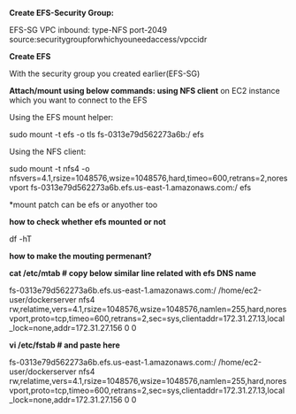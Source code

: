 **Create EFS-Security Group:**

EFS-SG VPC  inbound: type-NFS port-2049 source:securitygroupforwhichyouneedaccess/vpccidr  

**Create EFS**

With the security group you created earlier(EFS-SG)

**Attach/mount using below commands: using NFS client** on EC2 instance which you want to connect to the EFS

Using the EFS mount helper:

sudo mount -t efs -o tls fs-0313e79d562273a6b:/ efs

Using the NFS client:

sudo mount -t nfs4 -o nfsvers=4.1,rsize=1048576,wsize=1048576,hard,timeo=600,retrans=2,noresvport fs-0313e79d562273a6b.efs.us-east-1.amazonaws.com:/ efs

*mount patch can be efs or anyother too

**how to check whether efs mounted or not**

df -hT

**how to make the mouting permenant?**

**cat /etc/mtab # copy below similar line related with efs DNS name**

fs-0313e79d562273a6b.efs.us-east-1.amazonaws.com:/ /home/ec2-user/dockerserver nfs4 rw,relatime,vers=4.1,rsize=1048576,wsize=1048576,namlen=255,hard,noresvport,proto=tcp,timeo=600,retrans=2,sec=sys,clientaddr=172.31.27.13,local_lock=none,addr=172.31.27.156 0 0

**vi /etc/fstab  # and paste here**

fs-0313e79d562273a6b.efs.us-east-1.amazonaws.com:/ /home/ec2-user/dockerserver nfs4 rw,relatime,vers=4.1,rsize=1048576,wsize=1048576,namlen=255,hard,noresvport,proto=tcp,timeo=600,retrans=2,sec=sys,clientaddr=172.31.27.13,local_lock=none,addr=172.31.27.156 0 0

